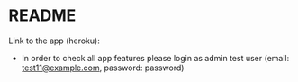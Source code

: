 # README

Link to the app (heroku): 

* In order to check all app features please login as admin test user (email: test11@example.com, password:  password)

